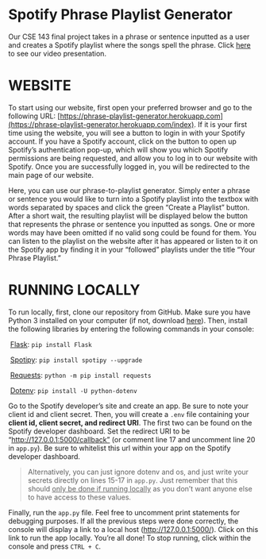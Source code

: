 # Spotify Phrase Playlist Generator 
Our CSE 143 final project takes in a phrase or sentence inputted as a user and creates a Spotify playlist where the songs spell the phrase.
Click [here](https://www.youtube.com/watch?v=nPJYasz0glk&feature=youtu.be) to see our video presentation.

# WEBSITE 
To start using our website, first open your preferred browser and go to the following URL: [https://phrase-playlist-generator.herokuapp.com](https://phrase-playlist-generator.herokuapp.com/index). If it is your first time using the website, you will see a button to login in with your Spotify account. If you have a Spotify account, click on the button to open up Spotify’s authentication pop-up, which will show you which Spotify permissions are being requested, and allow you to log in to our website with Spotify. Once you are successfully logged in, you will be redirected to the main page of our website. 

Here, you can use our phrase-to-playlist generator. Simply enter a phrase or sentence you would like to turn into a Spotify playlist into the textbox with words separated by spaces and click the green “Create a Playlist” button. After a short wait, the resulting playlist will be displayed below the button that represents the phrase or sentence you inputted as songs. One or more words may have been omitted if no valid song could be found for them. You can listen to the playlist on the website after it has appeared or listen to it on the Spotify app by finding it in your “followed” playlists under the title “Your Phrase Playlist.”

# RUNNING LOCALLY
To run locally, first, clone our repository from GitHub. Make sure you have Python 3 installed on your computer (if not, download [here](https://www.python.org/downloads/)). Then, install the following libraries by entering the following commands in your console:

​ 	[Flask](https://flask.palletsprojects.com/en/1.1.x/installation/): `pip install Flask`

​	[Spotipy](https://spotipy.readthedocs.io/en/2.16.1/#installation): `pip install spotipy --upgrade`

​	[Requests](https://requests.readthedocs.io/en/master/user/install/): `python -m pip install requests`

​	[Dotenv](https://pypi.org/project/python-dotenv/): `pip install -U python-dotenv`

Go to the Spotify developer’s site and create an app. Be sure to note your client id and client secret. 
Then, you will create a `.env` file containing your **client id, client secret, and redirect URI**. The first two can be found on the Spotify developer dashboard. Set the redirect URI to be “http://127.0.0.1:5000/callback” (or comment line 17 and uncomment line 20 in `app.py`). Be sure to whitelist this url within your app on the Spotify developer dashboard. 
> Alternatively, you can just ignore dotenv and os, and just write your secrets directly on lines 15-17 in `app.py`. Just remember that this should <u>only be done if running locally</u> as you don’t want anyone else to have access to these values. 

Finally, run the `app.py` file. Feel free to uncomment print statements for debugging purposes. If all the previous steps were done correctly, the console will display a link to a local host (http://127.0.0.1:5000/). Click on this link to run the app locally. You’re all done! To stop running, click within the console and press `CTRL + C`.
    
